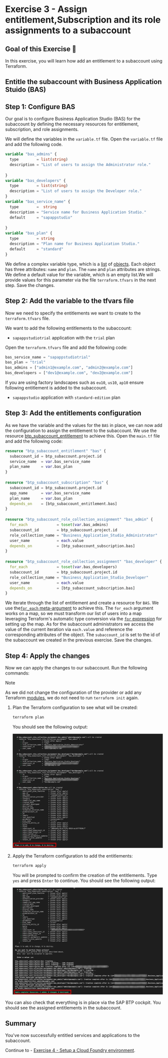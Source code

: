 # Exercise 3 - Assign entitlement,Subscription and its role assignments to a subaccount

## Goal of this Exercise 🎯

In this exercise, you will learn how add an entitlement to a subaccount using Terraform.

## Entitle the subaccount with Business Application Stuido (BAS)

## Step 1: Configure BAS

Our goal is to configure Business Application Studio (BAS) for the subaccount by defining the necessary resources for entitlement, subscription, and role assignments.

We will define the variables in the `variable.tf` file. Open the `variable.tf` file and add the following code.


```terraform
variable "bas_admins" {
  type        = list(string)
  description = "List of users to assign the Administrator role."

}
variable "bas_developers" {
  type        = list(string)
  description = "List of users to assign the Developer role."
}
variable "bas_service_name" {
  type        =  string
  description = "Service name for Business Application Studio."
  default     = "sapappstudio"

}
variable "bas_plan" {
  type        = string
  description = "Plan name for Business Application Studio."
  default     = "standard"
}
```

We define a complex variable type, which is a [list](https://developer.hashicorp.com/terraform/language/expressions/types#lists-tuples) of [objects](https://developer.hashicorp.com/terraform/language/expressions/types#maps-objects). Each object has three attributes: `name` and `plan`. The `name` and `plan` attributes are strings. We define a default value for the variable, which is an empty list.We will provide values for this parameter via the file `terraform.tfvars` in the next step. Save the changes.

## Step 2: Add the variable to the tfvars file

Now we need to specify the entitlements we want to create to the `terraform.tfvars` file.

We want to add the following entitlements to the subaccount:

- `sapappstudiotrial` application with the `trial` plan

Open the `terraform.tfvars` file and add the following code:

```terraform
bas_service_name = "sapappstudiotrial"
bas_plan = "trial"
bas_admins = ["admin1@example.com", "admin2@example.com"]
bas_developers = ["dev1@example.com", "dev2@example.com"]
```

If you are using factory landscapes such as `eu10`, `us10`, `ap10` ensure following entitlement is added to the subaccount.

- `sapappstudio` application with `standard-edition` plan


## Step 3: Add the entitlements configuration

As we have the variable and the values for the `BAS` in place, we can now add the configuration to assign the entitlement to the subaccount. We use the resource [btp_subaccount_entitlement](https://registry.terraform.io/providers/SAP/btp/latest/docs/resources/subaccount_entitlement) to achieve this. Open the `main.tf` file and add the following code:

```terraform
resource "btp_subaccount_entitlement" "bas" {
  subaccount_id = btp_subaccount.project.id
  service_name  = var.bas_service_name
  plan_name     = var.bas_plan
}

resource "btp_subaccount_subscription" "bas" {
  subaccount_id = btp_subaccount.project.id
  app_name      = var.bas_service_name
  plan_name     = var.bas_plan
  depends_on    = [btp_subaccount_entitlement.bas]
}

resource "btp_subaccount_role_collection_assignment" "bas_admin" {
  for_each             = toset(var.bas_admins)
  subaccount_id        = btp_subaccount.project.id
  role_collection_name = "Business_Application_Studio_Administrator"
  user_name            = each.value
  depends_on           = [btp_subaccount_subscription.bas]
}

resource "btp_subaccount_role_collection_assignment" "bas_developer" {
  for_each             = toset(var.bas_developers)
  subaccount_id        = btp_subaccount.project.id
  role_collection_name = "Business_Application_Studio_Developer"
  user_name            = each.value
  depends_on           = [btp_subaccount_subscription.bas]
}
```

We iterate through the list of entitlement and create a resource for `BAS`. We use the[`for_each` meta-argument](https://developer.hashicorp.com/terraform/language/meta-arguments/for_each) to achieve this. The `for_each` argument works on a map, so we must transform our list of users into a map leveraging Terraform's automatic type conversion via the [`for` expression](https://developer.hashicorp.com/terraform/language/expressions/for#result-types) for setting up the map. As for the subaccount administrators we access the value of the current iteration via `each.value` and reference the corresponding attributes of the object. The `subaccount_id` is set to the id of the subaccount we created in the previous exercise. Save the changes.

## Step 4: Apply the changes

Now we can apply the changes to our subaccount. Run the following commands:

> [!NOTE]
> As we did not change the configuration of the provider or add any Terraform [modules](https://developer.hashicorp.com/terraform/language/modules), we do not need to run `terraform init` again.

1. Plan the Terraform configuration to see what will be created:

    ```bash
    terraform plan
    ```

    You should see the following output:

    <img width="600px" src="assets/ex3_1.png" alt="terraform plan output for entitlements">

2. Apply the Terraform configuration to add the entitlements:

    ```bash
    terraform apply
    ```

    You will be prompted to confirm the creation of the entitlements. Type `yes` and press `Enter` to continue. You should see the following output:

    <img width="600px" src="assets/ex3_2.png" alt="terraform apply output for entitlements">

You can also check that everything is in place via the SAP BTP cockpit. You should see the assigned entitlements in the subaccount.

## Summary

You've now successfully entitled services and applications to the subaccount.

Continue to - [Exercise 4 - Setup a Cloud Foundry environment](../EXERCISE4/README.md).

